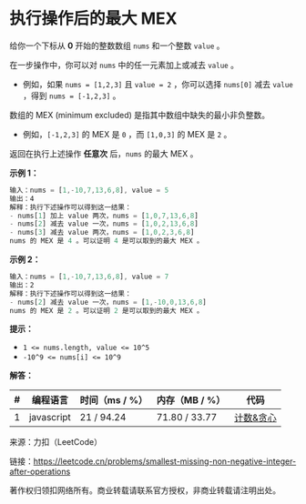 # 执行操作后的最大 MEX

给你一个下标从 **0** 开始的整数数组 `nums` 和一个整数 `value` 。

在一步操作中，你可以对 `nums` 中的任一元素加上或减去 `value` 。

- 例如，如果 `nums = [1,2,3]` 且 `value = 2` ，你可以选择 `nums[0]` 减去 `value` ，得到 `nums = [-1,2,3]` 。

数组的 MEX (minimum excluded) 是指其中数组中缺失的最小非负整数。

- 例如，`[-1,2,3]` 的 MEX 是 `0` ，而 `[1,0,3]` 的 MEX 是 `2` 。

返回在执行上述操作 **任意次** 后，`nums` 的最大 MEX 。

**示例 1：**

``` javascript
输入：nums = [1,-10,7,13,6,8], value = 5
输出：4
解释：执行下述操作可以得到这一结果：
- nums[1] 加上 value 两次，nums = [1,0,7,13,6,8]
- nums[2] 减去 value 一次，nums = [1,0,2,13,6,8]
- nums[3] 减去 value 两次，nums = [1,0,2,3,6,8]
nums 的 MEX 是 4 。可以证明 4 是可以取到的最大 MEX 。
```

**示例 2：**

``` javascript
输入：nums = [1,-10,7,13,6,8], value = 7
输出：2
解释：执行下述操作可以得到这一结果：
- nums[2] 减去 value 一次，nums = [1,-10,0,13,6,8]
nums 的 MEX 是 2 。可以证明 2 是可以取到的最大 MEX 。
```

**提示：**

- `1 <= nums.length, value <= 10^5`
- `-10^9 <= nums[i] <= 10^9`

**解答：**

**#**|**编程语言**|**时间（ms / %）**|**内存（MB / %）**|**代码**
------|----------|-----------------|----------------|--------
1|javascript|21 / 94.24|71.80 / 33.77|[计数&贪心](./javascript/ac_v1.js)

来源：力扣（LeetCode）

链接：https://leetcode.cn/problems/smallest-missing-non-negative-integer-after-operations

著作权归领扣网络所有。商业转载请联系官方授权，非商业转载请注明出处。
